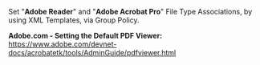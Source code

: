 Set "**Adobe Reader**" and "**Adobe Acrobat Pro**" File Type Associations, by using XML Templates, via Group Policy.

**Adobe.com - Setting the Default PDF Viewer:**<br> 
https://www.adobe.com/devnet-docs/acrobatetk/tools/AdminGuide/pdfviewer.html

